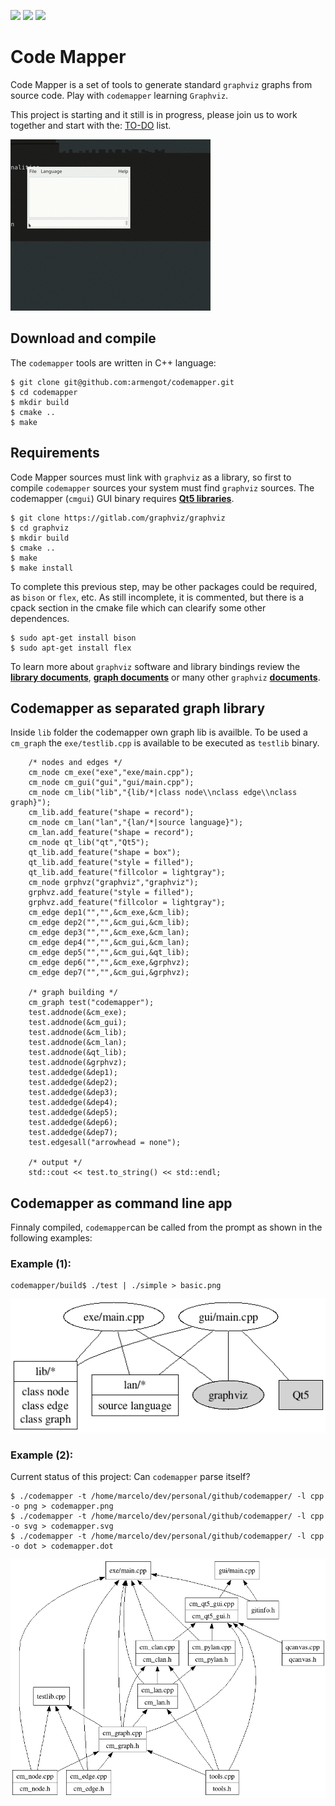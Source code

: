 <a href="https://en.wikipedia.org/wiki/The_C_Programming_Language"><img src="https://img.shields.io/badge/C%2FC%2B%2B-100%25-green"></a>
<a href="https://nerdinmadrid.tumblr.com/post/667400970801692672/free-software-for-video-editing-get-your-last"><img src="https://img.shields.io/badge/GNU%2FLinux-100%25-lightgreen"></a>
<a href="https://graphviz.org/docs/library/"><img src="https://img.shields.io/badge/graphviz-5%25-red"></a>


# Code Mapper

Code Mapper is a set of tools to generate standard ```graphviz``` graphs from source code. Play with ```codemapper``` learning ```Graphviz```.

This project is starting and it still is in progress, please join us to work together and start with the: [TO-DO](doc/TODO.md) list.

![demo](doc/demogui.gif)

## Download and compile

The ```codemapper``` tools are written in C++ language:

```
$ git clone git@github.com:armengot/codemapper.git
$ cd codemapper
$ mkdir build
$ cmake ..
$ make
```

## Requirements

Code Mapper sources must link with ```graphviz``` as a library, so first to compile  ```codemapper``` sources your system must find ```graphviz``` sources. The codemapper (```cmgui```) GUI binary requires **[Qt5 libraries](https://wiki.qt.io/Install_Qt_5_on_Ubuntu)**.

```
$ git clone https://gitlab.com/graphviz/graphviz
$ cd graphviz
$ mkdir build
$ cmake ..
$ make
$ make install
```

To complete this previous step, may be other packages could be required, as ```bison``` or ```flex```, etc. As still incomplete, it is commented, but there is a cpack section in the cmake file which can clearify some other dependences.
```
$ sudo apt-get install bison
$ sudo apt-get install flex
```
To learn more about ```graphviz``` software and library bindings review the **[library documents](https://www.graphviz.org/pdf/libguide.pdf)**, **[graph documents](https://www.graphviz.org/pdf/libguide.pdf)** or many other ```graphviz``` **[documents](https://www.graphviz.org/documentation/)**.

## Codemapper as separated graph library

Inside ```lib``` folder the codemapper own graph lib is availble. To be used a ```cm_graph``` the ```exe/testlib.cpp``` is available to be executed as ```testlib``` binary.
```
    /* nodes and edges */    
    cm_node cm_exe("exe","exe/main.cpp");
    cm_node cm_gui("gui","gui/main.cpp");    
    cm_node cm_lib("lib","{lib/*|class node\\nclass edge\\nclass graph}");
    cm_lib.add_feature("shape = record");
    cm_node cm_lan("lan","{lan/*|source language}");
    cm_lan.add_feature("shape = record");
    cm_node qt_lib("qt","Qt5");
    qt_lib.add_feature("shape = box");
    qt_lib.add_feature("style = filled");
    qt_lib.add_feature("fillcolor = lightgray");    
    cm_node grphvz("graphviz","graphviz");
    grphvz.add_feature("style = filled");
    grphvz.add_feature("fillcolor = lightgray");
    cm_edge dep1("","",&cm_exe,&cm_lib);
    cm_edge dep2("","",&cm_gui,&cm_lib);
    cm_edge dep3("","",&cm_exe,&cm_lan);
    cm_edge dep4("","",&cm_gui,&cm_lan);
    cm_edge dep5("","",&cm_gui,&qt_lib);
    cm_edge dep6("","",&cm_exe,&grphvz);
    cm_edge dep7("","",&cm_gui,&grphvz);    
    
    /* graph building */
    cm_graph test("codemapper");
    test.addnode(&cm_exe);
    test.addnode(&cm_gui);
    test.addnode(&cm_lib);
    test.addnode(&cm_lan);
    test.addnode(&qt_lib);
    test.addnode(&grphvz);
    test.addedge(&dep1);
    test.addedge(&dep2);
    test.addedge(&dep3);
    test.addedge(&dep4);
    test.addedge(&dep5);
    test.addedge(&dep6);
    test.addedge(&dep7);
    test.edgesall("arrowhead = none");

    /* output */
    std::cout << test.to_string() << std::endl;
```
## Codemapper as command line app

Finnaly compiled, ```codemapper```can be called from the prompt as shown in the following examples:

### Example (1):
```
codemapper/build$ ./test | ./simple > basic.png
```
![example](doc/basic.png)

### Example (2):
Current status of this project: Can ```codemapper``` parse itself?
```
$ ./codemapper -t /home/marcelo/dev/personal/github/codemapper/ -l cpp -o png > codemapper.png
$ ./codemapper -t /home/marcelo/dev/personal/github/codemapper/ -l cpp -o svg > codemapper.svg
$ ./codemapper -t /home/marcelo/dev/personal/github/codemapper/ -l cpp -o dot > codemapper.dot
```
![example](doc/codemapper.png)